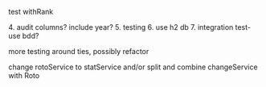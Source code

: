 test withRank

[//]: # (1. rework roto service to use Stats// )

[//]: # (   2. should use stats the whole time and then map to roto at the end? easier?)

[//]: # (2. save stats after roto calculated)
[//]: # (3. better way to get week)
4. audit columns? include year?
5. testing
   6. use h2 db
   7. integration test- use bdd?


[//]: # (save stats in db tables)

[//]: # (change doubles to floats)

[//]: # (find different way of finding old unmatched roto)


more testing around ties, possibly refactor



[//]: # ([//]: # &#40;1. either use simplereader for table or &#41; // using db)

[//]: # (2. get rid of a. weekly change or b. secondary categoryRanks)

change rotoService to statService and/or split and combine changeService with Roto